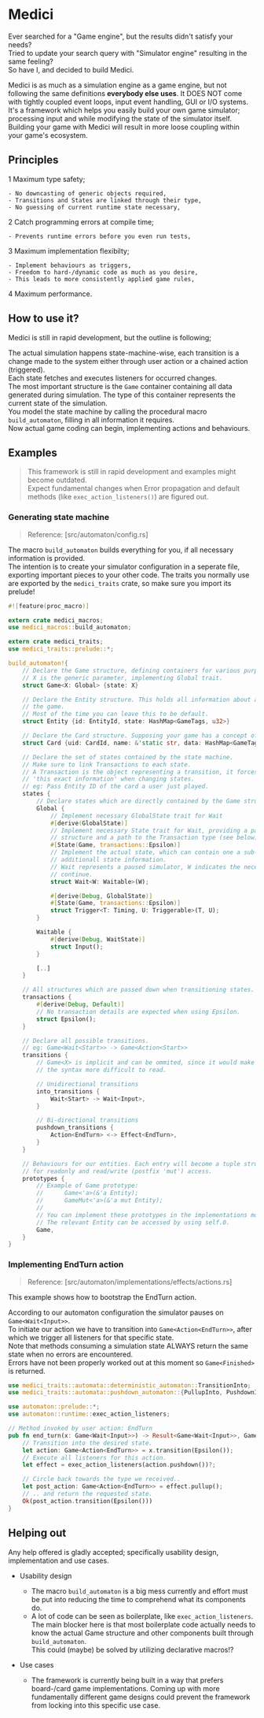 # Medici

Ever searched for a "Game engine", but the results didn't satisfy your needs?  
Tried to update your search query with "Simulator engine" resulting in the same feeling?  
So have I, and decided to build Medici.

Medici is as much as a simulation engine as a game engine, but not following the same definitions
**everybody else uses**.
It DOES NOT come with tightly coupled event loops, input event handling, GUI or I/O systems.  
It's a framework which helps you easily build your own game simulator; processing input and while 
modifying the state of the simulator itself.  
Building your game with Medici will result in more loose coupling within your game's ecosystem.

## Principles

1 Maximum type safety;
	
	- No downcasting of generic objects required,
	- Transitions and States are linked through their type,
	- No guessing of current runtime state necessary,

2 Catch programming errors at compile time;

	- Prevents runtime errors before you even run tests,

3 Maximum implementation flexibilty;
	
	- Implement behaviours as triggers,
	- Freedom to hard-/dynamic code as much as you desire,
	- This leads to more consistently applied game rules,

4 Maximum performance.

## How to use it?

Medici is still in rapid development, but the outline is following;  

The actual simulation happens state-machine-wise, each transition is a change made 
to the system either through user action or a chained action (triggered).  
Each state fetches and executes listeners for occurred changes.  
The most important structure is the `Game` container containing all data generated 
during simulation. The type of this container represents the current state of 
the simulation.  
You model the state machine by calling the procedural macro `build_automaton`, 
filling in all information it requires.  
Now actual game coding can begin, implementing actions and behaviours.

## Examples

> This framework is still in rapid development and examples might become outdated.  
> Expect fundamental changes when Error propagation and default methods 
> (like `exec_action_listeners()`) are figured out.

### Generating state machine

> Reference: [src/automaton/config.rs]

The macro `build_automaton` builds everything for you, if all necessary information 
is provided.  
The intention is to create your simulator configuration in a seperate file, exporting
important pieces to your other code.
The traits you normally use are exported by the `medici_traits` crate, so make 
sure you import its prelude!  


```rust
#![feature(proc_macro)]

extern crate medici_macros;
use medici_macros::build_automaton;

extern crate medici_traits;
use medici_traits::prelude::*;

build_automaton!{
	// Declare the Game structure, defining containers for various purposes.
	// X is the generic parameter, implementing Global trait.
	struct Game<X: Global> {state: X}

	// Declare the Entity structure. This holds all information about anything within 
	// the game.
	// Most of the time you can leave this to be default.
	struct Entity {id: EntityId, state: HashMap<GameTags, u32>}

	// Declare the Card structure. Supposing your game has a concept of cards.
	struct Card {uid: CardId, name: &'static str, data: HashMap<GameTags, u32>}

	// Declare the set of states contained by the state machine.
	// Make sure to link Transactions to each state.
	// A Transaction is the object representing a transition, it forces you to pass down
	// 'this exact information' when changing states.
	// eg: Pass Entity ID of the card a user just played.
	states {
		// Declare states which are directly contained by the Game structure.
		Global {
			// Implement necessary GlobalState trait for Wait
			#[derive(GlobalState)]
			// Implement necessary State trait for Wait, providing a path to the Game 
			// structure and a path to the Transaction type (see below).
	        #[State(Game, transactions::Epsilon)]
	        // Implement the actual state, which can contain one a sub-state and/or 
	        // additionall state information.
	        // Wait represents a paused simulator, W indicates the necessary action to 
	        // continue.
	        struct Wait<W: Waitable>(W);

	        #[derive(Debug, GlobalState)]
	        #[State(Game, transactions::Epsilon)]
	        struct Trigger<T: Timing, U: Triggerable>(T, U);
		}

		Waitable {
	        #[derive(Debug, WaitState)]
	        struct Input();
	    }

		[..]
	}

	// All structures which are passed down when transitioning states.
	transactions {
        #[derive(Debug, Default)]
        // No transaction details are expected when using Epsilon.
        struct Epsilon();
    }

    // Declare all possible transitions.
    // eg: Game<Wait<Start>> -> Game<Action<Start>>
    transitions {
        // Game<X> is implicit and can be ommited, since it would make
        // the syntax more difficult to read.

        // Unidirectional transitions
        into_transitions {
            Wait<Start> -> Wait<Input>,
        }

        // Bi-directional transitions
        pushdown_transitions {
            Action<EndTurn> <-> Effect<EndTurn>,
        }
    }

    // Behaviours for our entities. Each entry will become a tuple struct
    // for readonly and read/write (postfix 'mut') access.
    prototypes {
        // Example of Game prototype:
        //      Game<'a>(&'a Entity);
        //      GameMut<'a>(&'a mut Entity);
        //
        // You can implement these prototypes in the implementations module.
        // The relevant Entity can be accessed by using self.0.
        Game,
    }
}
```

### Implementing EndTurn action

> Reference: [src/automaton/implementations/effects/actions.rs]

This example shows how to bootstrap the EndTurn action.

According to our automaton configuration the simulator pauses on `Game<Wait<Input>>`.  
To initiate our action we have to transition into `Game<Action<EndTurn>>`, after which we 
trigger all listeners for that specific state.  
Note that methods consuming a simulation state ALWAYS return the same state when no errors
are encountered.  
Errors have not been properly worked out at this moment so `Game<Finished>` is returned.

```rust
use medici_traits::automata::deterministic_automaton::TransitionInto;
use medici_traits::automata::pushdown_automaton::{PullupInto, PushdownInto};

use automaton::prelude::*;
use automaton::runtime::exec_action_listeners;

// Method invoked by user action: EndTurn
pub fn end_turn(x: Game<Wait<Input>>) -> Result<Game<Wait<Input>>, Game<Finished>> {
	// Transition into the desired state.
    let action: Game<Action<EndTurn>> = x.transition(Epsilon());
    // Execute all listeners for this action.
    let effect = exec_action_listeners(action.pushdown())?;

    // Circle back towards the type we received..
    let post_action: Game<Action<EndTurn>> = effect.pullup();
    // .. and return the requested state.
    Ok(post_action.transition(Epsilon()))
}
```

## Helping out

Any help offered is gladly accepted; specifically usability design, implementation and
use cases.

* Usability design

	- The macro `build_automaton` is a big mess currently and effort must be put into
	reducing the time to comprehend what its components do.
	- A lot of code can be seen as boilerplate, like `exec_action_listeners`. The main
	blocker here is that most boilerplate code actually needs to know the actual Game
	structure and other components built through `build_automaton`.  
	This could (maybe) be solved by utilizing declarative macros!?

* Use cases

	- The framework is currently being built in a way that prefers board-/card game
	implementations. Coming up with more fundamentally different game designs could
	prevent the framework from locking into this specific use case.
